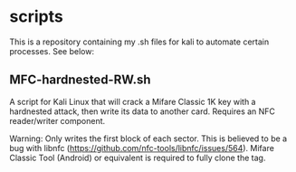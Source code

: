 # scripts

This is a repository containing my .sh files for kali to automate certain processes. See below:

## MFC-hardnested-RW.sh
A script for Kali Linux that will crack a Mifare Classic 1K key with a hardnested attack, then write its data to another card.
Requires an NFC reader/writer component.

Warning: Only writes the first block of each sector. This is believed to be a bug with libnfc (https://github.com/nfc-tools/libnfc/issues/564). Mifare Classic Tool (Android) or equivalent is required to fully clone the tag.
